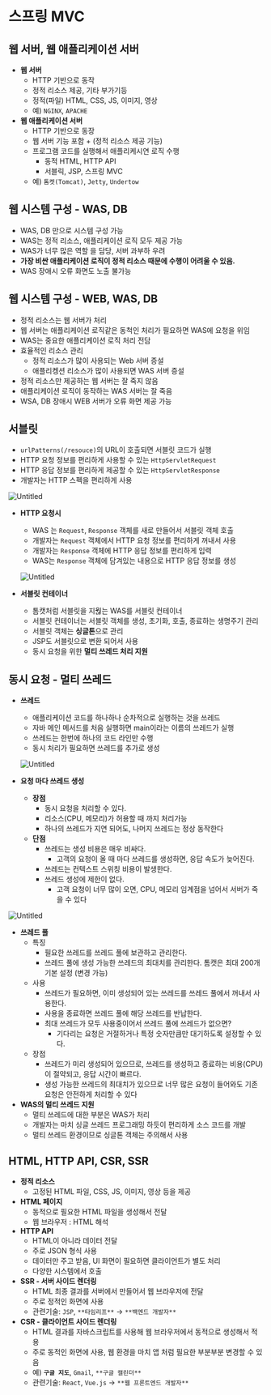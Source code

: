 # 스프링 MVC

## 웹 서버, 웹 애플리케이션 서버

- **웹 서버**
    - HTTP 기반으로 동작
    - 정적 리소스 제공, 기타 부가기등
    - 정적(파일) HTML, CSS, JS, 이미지, 영상
    - 예) `NGINX`, `APACHE`
- **웹 애플리케이션 서버**
    - HTTP 기반으로 동장
    - 웹 서버 기능 포함 + (정적 리소스 제공 기능)
    - 프로그램 코드를 실행해서 애플리케시연 로직 수행
        - 동적 HTML, HTTP API
        - 서블릭, JSP, 스프링 MVC
    - 예) `톰켓(Tomcat)`, `Jetty`, `Undertow`

## 웹 시스템 구성 - WAS, DB

- WAS, DB 만으로 시스템 구성 가능
- WAS는 정적 리소스, 애플리케이션 로직 모두 제공 가능
- WAS가 너무 많은 역할 을 담당, 서버 과부하 우려
- **가장 비싼 애플리케이션 로직이 정적 리소스 때문에 수행이 어려울 수 있음.**
- WAS 장애시 오류 화면도 노출 불가능

## 웹 시스템 구성 - WEB, WAS, DB

- 정적 리소스는 웹 서버가 처리
- 웹 서버는 애플리케이션 로직같은 동척인 처리가 필요하면 WAS에 요청을 위임
- WAS는 중요한 애플리케이션 로직 처리 전담
- 효율적인 리소스 관리
    - 정적 리소스가 많이 사용되는 Web 서버 증설
    - 애플리켕션 리소스가 많이 사용되면 WAS 서버 증설
- 정적 리소스만 제공하는 웹 서버는 잘 죽지 않음
- 애플리케이션 로직이 동작하는 WAS 서버는 잘 죽음
- WSA, DB 장애시 WEB 서버가 오류 화면 제공 가능

## 서블릿

- `urlPatterns(/resouce)`의 URL이 호출되면 서블릿 코드가 실행
- HTTP 요청 정보를 편리하게 사용할 수 있는 `HttpServletRequest`
- HTTP 응답 정보를 편리하게 제공할 수 있는 `HttpServletResponse`
- 개발자는 HTTP 스펙을 편리하게 사용

![Untitled](%E1%84%89%E1%85%B3%E1%84%91%E1%85%B3%E1%84%85%E1%85%B5%E1%86%BC%20MVC%209792e242a3b94c95ae4c636d159bae5e/Untitled.png)

- **HTTP 요청시**
    - WAS 는 `Request`, `Response` 객체를 새로 만들어서 서블릿 객체 호출
    - 개발자는 `Request` 객체에서 HTTP 요청 정보를 편리하게 꺼내서 사용
    - 개발자는 `Response` 객체에 HTTP 응답 정보를 편리하게 입력
    - WAS는 `Response` 객체에 담겨있는 내용으로 HTTP 응답 정보를 생성
    
    ![Untitled](%E1%84%89%E1%85%B3%E1%84%91%E1%85%B3%E1%84%85%E1%85%B5%E1%86%BC%20MVC%209792e242a3b94c95ae4c636d159bae5e/Untitled%201.png)
    
- **서블릿 컨테이너**
    - 톰캣처럼 서블릿을 지웒는 WAS를 서블릿 컨테이너
    - 서블릿 컨테이너는 서블릿 객체를 생성, 초기화, 호출, 종료하는 생명주기 관리
    - 서블릿 객체는 **싱글톤**으로 관리
    - JSP도 서블릿으로 변환 되어서 사용
    - 동시 요청을 위한 **멀티 쓰레드 처리 지원**

## 동시 요청 - 멀티 쓰레드

- **쓰레드**
    - 애플리케이션 코드를 하나하나 순차적으로 실행하는 것을 쓰레드
    - 자바 메인 메서드를 처음 실행하면 main이라는 이름의 쓰레드가 실행
    - 쓰레드는 한번에 하나의 코드 라인만 수행
    - 동시 처리가 필요하면 쓰레드를 추가로 생성
    
    ![Untitled](%E1%84%89%E1%85%B3%E1%84%91%E1%85%B3%E1%84%85%E1%85%B5%E1%86%BC%20MVC%209792e242a3b94c95ae4c636d159bae5e/Untitled%202.png)
    
- **요청 마다 쓰레드 생성**
    - **장점**
        - 동시 요청을 처리할 수 있다.
        - 리소스(CPU, 메모리)가 허용할 때 까지 처리가능
        - 하나의 쓰레드가 지연 되어도, 나머지 쓰레드는 정상 동작한다
    - **단점**
        - 쓰레드는 생성 비용은 매우 비싸다.
            - 고객의 요청이 올 때 마다 쓰레드를 생성하면, 응답 속도가 늦어진다.
        - 쓰레드는 컨텍스트 스위칭 비용이 발생한다.
        - 쓰레드 생성에 제한이 없다.
            - 고객 요청이 너무 많이 오면, CPU, 메모리 임계점을 넘어서 서버가 죽을 수 있다

![Untitled](%E1%84%89%E1%85%B3%E1%84%91%E1%85%B3%E1%84%85%E1%85%B5%E1%86%BC%20MVC%209792e242a3b94c95ae4c636d159bae5e/Untitled%203.png)

- **쓰레드 풀**
    - 특징
        - 필요한 쓰레드를 쓰레드 풀에 보관하고 관리한다.
        - 쓰레드 풀에 생성 가능한 쓰레드의 최대치를 관리한다. 톰캣은 최대 200개 기본 설정 (변경 가능)
    - 사용
        - 쓰레드가 필요하면, 이미 생성되어 있는 쓰레드를 쓰레드 풀에서 꺼내서 사용한다.
        - 사용을 종료하면 쓰레드 풀에 해당 쓰레드를 반납한다.
        - 최대 쓰레드가 모두 사용중이어서 쓰레드 풀에 쓰레드가 없으면?
            - 기다리는 요청은 거절하거나 특정 숫자만큼만 대기하도록 설정할 수 있다.
    - 장점
        - 쓰레드가 미리 생성되어 있으므로, 쓰레드를 생성하고 종료하는 비용(CPU)이 절약되고, 응답 시간이 빠르다.
        - 생성 가능한 쓰레드의 최대치가 있으므로 너무 많은 요청이 들어와도 기존 요청은 안전하게 처리할 수 있다
- **WAS의 멀티 쓰레드 지원**
    - 멀티 쓰레드에 대한 부분은 WAS가 처리
    - 개발자는 마치 싱글 쓰레드 프로그래밍 하듯이 편리하게 소스 코드를 개발
    - 멀티 쓰레드 환경이므로 싱글톤 객체는 주의해서 사용
    

## HTML, HTTP API, CSR, SSR

- **정적 리소스**
    - 고정된 HTML 파일, CSS, JS, 이미지, 영상 등을 제공
- **HTML 페이지**
    - 동적으로 필요한 HTML 파일을 생성해서 전달
    - 웹 브라우저 : HTML 해석
- **HTTP API**
    - HTML이 아니라 데이터 전달
    - 주로 JSON 형식 사용
    - 데이터만 주고 받음, UI 화면이 필요하면 클라이언트가 별도 처리
    - 다양한 시스템에서 호출
- **SSR - 서버 사이드 렌더링**
    - HTML 최종 결과를 서버에서 만들어서 웹 브라우저에 전달
    - 주로 정적인 화면에 사용
    - 관련기술: `JSP`, `**타임리프**` → `**백엔드 개발자**`
- **CSR - 클라이언트 사이드 렌더링**
    - HTML 결과를 자바스크립트를 사용해 웹 브라우저에서 동적으로 생성해서 적용
    - 주로 동적인 화면에 사용, 웹 환경을 마치 앱 처럼 필요한 부분부분 변경할 수 있음
    - 예) **`구글 지도`**, `Gmail`, `**구글 캘린더**`
    - 관련기술: `React`, `Vue.js` → `**웹 프론트엔드 개발자**`